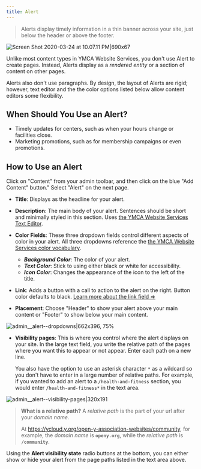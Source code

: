 ```yaml
---
title: Alert
---
```


> Alerts display timely information in a thin banner across your site, just below the header or above the footer.

![Screen Shot 2020-03-24 at 10.07.11 PM|690x67](upload://4xCXyDaACMFdZrLgm2X88iV7AEY.png)

Unlike most content types in YMCA Website Services, you don't use Alert to create pages. Instead, Alerts display as a *rendered entity* or a section of content on other pages.

Alerts also don't use paragraphs. By design, the layout of Alerts are rigid; however, text editor and the the color options listed below allow content editors some flexibility.

## When Should You Use an Alert?
* Timely updates for centers, such as when your hours change or facilities close.
* Marketing promotions, such as for membership campaigns or even promotions.

## How to Use an Alert
Click on "Content" from your admin toolbar, and then click on the blue "Add Content" button." Select "Alert" on the next page.

* **Title**: Displays as the headline for your alert.

* **Description**: The main body of your alert. Sentences should be short and minimally styled in this section. Uses [the YMCA Website Services Text Editor](https://community.openymca.org/c/Resources-and-training-for-content-editors/Learn-how-to-use-the-basic-text-editing-functions-available-to-content-editors).

* **Color Fields**: These three dropdown fields control different aspects of color in your alert. All three dropdowns reference the [the YMCA Website Services color vocabulary](http://#).

    * ***Background Color***: The color of your alert.
    * ***Text Color***: Stick to using either black or white for accessibility.
    * ***Icon Color***: Changes the appearance of the icon to the left of the title.

* **Link**: Adds a button with a call to action to the alert on the right. Button color defaults to black. [Learn more about the link field ⇒](http://#)

* **Placement**: Choose "Header" to show your alert above your main content or "Footer" to show below your main content.

![admin__alert--dropdowns|662x396, 75%](upload://akUU32T0jawWJ1Q3y5ez8zDaQfT.gif)

* **Visibility pages**: This is where you control where the alert displays on your site. In the large text field, you write the relative path of the pages where you want this to appear or not appear. Enter each path on a new line.

  You also have the option to use an asterisk character `*` as a wildcard so you don't have to enter in a     large number of relative paths. For example, if you wanted to add an alert to a `/health-and-fitness` section, you would enter `/health-and-fitness*` in the text area.

![admin__alert--visibility-pages|320x191](upload://epmNM8LN0t7cT4thANWpfOP0mge.gif)

> **What is a relative path?**
> A *relative path* is the part of your url after your *domain name.*
>
> At https://ycloud.y.org/open-y-association-websites/community, for example, the *domain name* is **`openy.org`**, while the *relative path* is **`/community`**.

Using the **Alert visibility state** radio buttons at the bottom, you can either show or hide your alert from the page paths listed in the text area above.
